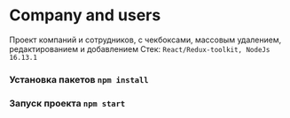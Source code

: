 # Company and users
  Проект компаний и сотрудников, с чекбоксами, массовым удалением, редактированием и добавлением
  Стек: `React/Redux-toolkit, NodeJs 16.13.1`

### Установка пакетов `npm install`

### Запуск проекта `npm start`
